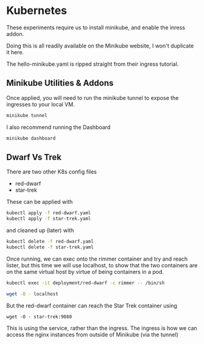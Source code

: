 # Kubernetes

These experiments require us to install minikube, and enable the inress addon.

Doing this is all readily available on the Minikube website, I won't duplicate it here.

The hello-minikube.yaml is ripped straight from their ingress tutorial.

## Minikube Utilities & Addons
Once applied, you will need to run the minikube tunnel to expose the ingresses to your local VM.
```bash
minikube tunnel
```

I also recommend running the Dashboard
```bash
minikube dashboard
```

## Dwarf Vs Trek

There are two other K8s config files

* red-dwarf
* star-trek

These can be applied with

```bash
kubectl apply -f red-dwarf.yaml
kubectl apply -f star-trek.yaml
```

and cleaned up (later) with
```bash
kubectl delete -f red-dwarf.yaml
kubectl delete -f star-trek.yaml
```

Once running, we can exec onto the rimmer container and try and reach lister, but this time we will use localhost, to show that the two containers are on the same virtual host by virtue of being containers in a pod.

```bash
kubectl exec -it deployment/red-dwarf -c rimmer -- /bin/sh

wget -O - localhost
```

But the red-dwarf container can reach the Star Trek container using
```
wget -O - star-trek:9080
```

This is using the service, rather than the ingress.
The ingress is how we can access the nginx instances from outside of Minikube (via the tunnel)
